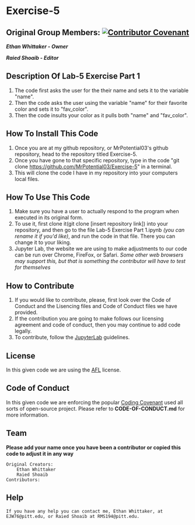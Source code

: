 # Exercise-5 

## **Original Group Members:**        [![Contributor Covenant](https://img.shields.io/badge/Contributor%20Covenant-2.0-4baaaa.svg)](code_of_conduct.md)


***Ethan Whittaker - Owner***

***Raied Shoaib - Editor***


## Description Of Lab-5 Exercise Part 1
1. The code first asks the user for the their name and sets it to the variable "name".
2. Then the code asks the user using the variable "name" for their favorite color and sets it to "fav_color".
3. Then the code insults your color as it pulls both "name" and "fav_color".

## How To Install This Code
1. Once you are at my github repository, or MrPotential03's github repository, head to the repository titled Exercise-5.
2. Once you have gone to that specific repository, type in the code "git clone https://github.com/MrPotential03/Exercise-5" in a terminal.
3. This will clone the code I have in my repository into your computers local files.

## How To Use This Code
1. Make sure you have a user to actually respond to the program when executed in its original form.
2. To use it, first clone it(git clone [insert repository link]) into your repository, and then go to the file Lab-5 Exercise Part 1.ipynb *(you can rename it if you'd like)*, and run the code in that file. There you can change it to your liking.
3. Jupyter Lab, the website we are using to make adjustments to our code can be run over Chrome, FireFox, or Safari. *Some other web browsers may support this, but that is something the contributor will have to test for themselves*

## How to Contribute
1. If you would like to contribute, please, first look over the Code of Conduct and the Lisencing files and Code of Conduct files we have provided.
2. If the contribution you are going to make follows our licensing agreement and code of conduct, then you may continue to add code legally.
3. To contribute, follow the [JupyterLab](https://jupyterlab.readthedocs.io/en/latest/developer/contributing.html) guidelines.

## License
In this given code we are using the [AFL](https://opensource.org/licenses/AFL-3.0) license.
    
## Code of Conduct
In this given code we are enforcing the popular [Coding Covenant](https://www.contributor-covenant.org/) used all sorts of open-source project.
Please refer to **CODE-OF-CONDUCT.md** for more information. 

## Team

**Please add your name once you have been a contributor or copied this code to adjust it in any way**

    Original Creators:
        Ethan Whittaker
        Raied Shoaib
    Contributors:
## Help
    If you have any help you can contact me, Ethan Whittaker, at EJW76@pitt.edu, or Raied Shoaib at RMS194@pitt.edu.
    
